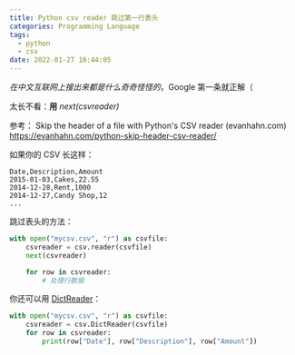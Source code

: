 ```yaml
---
title: Python csv reader 跳过第一行表头
categories: Programming Language
tags:
  - python
  - csv
date: 2022-01-27 16:44:05
---
```


*在中文互联网上搜出来都是什么奇奇怪怪的*，Google 第一条就正解（

太长不看：**用** *next(csvreader)*

参考：
Skip the header of a file with Python's CSV reader (evanhahn.com)
https://evanhahn.com/python-skip-header-csv-reader/

如果你的 CSV 长这样：

```
Date,Description,Amount
2015-01-03,Cakes,22.55
2014-12-28,Rent,1000
2014-12-27,Candy Shop,12
... 
```

跳过表头的方法：

```python
with open("mycsv.csv", "r") as csvfile:
    csvreader = csv.reader(csvfile)
    next(csvreader)

    for row in csvreader:
        # 处理行数据
```
你还可以用 [DictReader](https://docs.python.org/3/library/csv.html#csv.DictReader)：

```python
with open("mycsv.csv", "r") as csvfile:
    csvreader = csv.DictReader(csvfile)
    for row in csvreader:
        print(row["Date"], row["Description"], row["Amount"])
```
